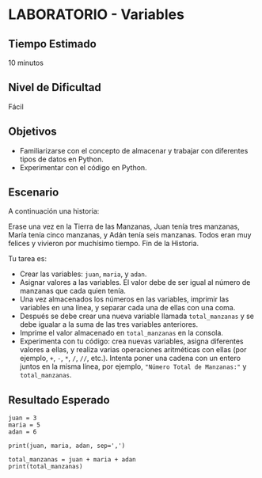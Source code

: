 # LABORATORIO - Variables

## Tiempo Estimado

10 minutos

## Nivel de Dificultad

Fácil

## Objetivos
 
* Familiarizarse con el concepto de almacenar y trabajar con diferentes tipos de datos en Python.
* Experimentar con el código en Python.

## Escenario

A continuación una historia:

Erase una vez en la Tierra de las Manzanas, Juan tenía tres manzanas, María tenía cinco manzanas, y Adán tenía seis manzanas. Todos eran muy felices y vivieron por muchísimo tiempo. Fin de la Historia.

Tu tarea es:

* Crear las variables: `juan`, `maria`, y `adan`.
* Asignar valores a las variables. El valor debe de ser igual al número de manzanas que cada quien tenía.
* Una vez almacenados los números en las variables, imprimir las variables en una línea, y separar cada una de ellas con una coma.
* Después se debe crear una nueva variable llamada `total_manzanas` y se debe igualar a la suma de las tres variables anteriores.
* Imprime el valor almacenado en `total_manzanas` en la consola.
* Experimenta con tu código: crea nuevas variables, asigna diferentes valores a ellas, y realiza varias operaciones aritméticas con ellas (por ejemplo, `+`, `-`, `*`, `/`, `//`, etc.). Intenta poner una cadena con un entero juntos en la misma línea, por ejemplo, `"Número Total de Manzanas:"` y `total_manzanas`.

## Resultado Esperado

```
juan = 3
maria = 5
adan = 6

print(juan, maria, adan, sep=',')

total_manzanas = juan + maria + adan
print(total_manzanas)
```
